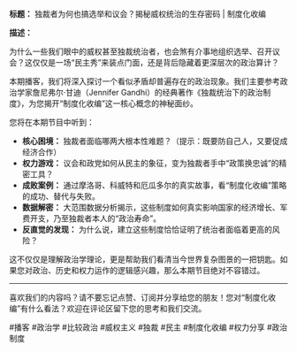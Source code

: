 **标题：** 独裁者为何也搞选举和议会？揭秘威权统治的生存密码 | 制度化收编

**描述：**

为什么一些我们眼中的威权甚至独裁统治者，也会煞有介事地组织选举、召开议会？这仅仅是一场“民主秀”来装点门面，还是背后隐藏着更深层次的政治算计？

本期播客，我们将深入探讨一个看似矛盾却普遍存在的政治现象。我们主要参考政治学家詹尼弗尔·甘迪（Jennifer Gandhi）的经典著作《独裁统治下的政治制度》，为您揭开“制度化收编”这一核心概念的神秘面纱。

您将在本期节目中听到：

*   **核心困境：** 独裁者面临哪两大根本性难题？（提示：既要防自己人，又要促成经济合作）
*   **权力游戏：** 议会和政党如何从民主的象征，变为独裁者手中“政策换忠诚”的精密工具？
*   **成败案例：** 通过摩洛哥、科威特和厄瓜多尔的真实故事，看“制度化收编”策略的成功、替代与失败。
*   **数据解密：** 大范围数据分析揭示，这些制度如何真实影响国家的经济增长、军费开支，乃至独裁者本人的“政治寿命”。
*   **反直觉的发现：** 为什么说，建立这些制度恰恰证明了统治者面临着更高的风险？

这不仅仅是理解政治学理论，更是帮助我们看清当今世界复杂图景的一把钥匙。如果您对政治、历史和权力运作的逻辑感兴趣，那么本期节目绝对不容错过。

---
喜欢我们的内容吗？请不要忘记点赞、订阅并分享给您的朋友！您对“制度化收编”有什么看法？欢迎在评论区留下您的思考和我们交流。

#播客 #政治学 #比较政治 #威权主义 #独裁 #民主 #制度化收编 #权力分享 #政治制度